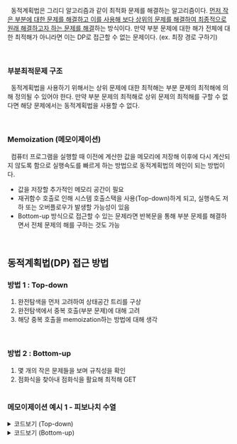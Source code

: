 &nbsp;&nbsp;동적계획법은 그리디 알고리즘과 같이 최적화 문제를 해결하는 알고리즘이다. <u>먼저 작은 부분에 대한 문제를 해결하고 이를 사용해 보다 상위의 문제를 해결하여 최종적으로 원래 해결하고자 하는 문제를 해결</u>하는 방식이다. 만약 부분 문제에 대한 해가 전체에 대한 최적해가 아니라면 이는 DP로 접근할 수 없는 문제이다. (ex. 최장 경로 구하기)

<br>

### **부분최적문제 구조**
&nbsp;&nbsp;동적계획법을 사용하기 위해서는 상위 문제에 대한 최적해는 부분 문제의 최적해에 의해 정의될 수 있어야 한다. 만약 부분 문제의 최적해로 상위 문제의 최적해를 구할 수 없다면 해당 문제에서는 동적계획법을 사용할 수 없다.

<br>

### **Memoization (메모이제이션)**
&nbsp;&nbsp;컴퓨터 프로그램을 실행할 때 이전에 계산한 값을 메모리에 저장해 이후에 다시 계산되지 않도록 함으로 실행속도를 빠르게 하는 방법으로 동적계획법의 메인이 되는 방법이다.
<br/>

- 값을 저장할 추가적인 메모리 공간이 필요
- 재귀함수 호출로 인해 시스템 호출스택을 사용(Top-down)하게 되고, 실행속도 저하 또는 오버플로우가 발생할 가능성이 있음
- Bottom-up 방식으로 접근할 수 있는 문제라면 반복문을 통해 부분 문제를 해결하면서 전체 문제의 해를 구하는 것도 가능

<br>


## **동적계획법(DP) 접근 방법**
### **방법 1 : Top-down**
1. 완전탐색을 먼저 고려하여 상태공간 트리를 구상
2. 완전탐색에서 중복 호출(부분 문제)에 대해 고려
3. 해당 중복 호출을 memoization하는 방법에 대해 생각

<br>

### **방법 2 : Bottom-up**
1. 몇 개의 작은 문제들을 보며 규칙성을 확인
2. 점화식을 찾아내 점화식을 활요해 최적해 GET
<br/><br/>

### **메모이제이션 예시 1 - 피보나치 수열**
<details>
<summary>코드보기 (Top-down)</summary>
<div markdown="1">

```java
/* 이전에 구한 값이 있다면 재귀 호출이 아닌 직접 가져다 쓰는 방식(메모이제이션) */
static int fibonachi(int n) {
    cntF1++; // n = 10 기준 17회 호출
    if (n == 1 || n == 2) return 1;
    if (f[n] == 0) f[n] = fibonachi(n - 1) + fibonachi(n - 2);
    
    return f[n];
}

/* 메모이제이션 없이 피보나치 계산에 재귀함수 호출 */
static int fibonachi2(int n) {
    cntF2++; // n = 10 기준 109회 호출
    if (n == 1 || n == 2) return 1;
    
    return fibonachi2(n - 1) + fibonachi2(n - 2);
}
```

</div>
</details>

<details>
<summary>코드보기 (Bottom-up)</summary>
<div markdown="1">

```java
/* main 함수 */
int N = Integer.parseInt(br.readLine());

f = new int[N + 1];
f[1] = 1;
f[2] = 1;

/* 이전에 만들어진 메모값들을 가져와 계산에 사용 */
for (int i=3; i<=N; i++) {
    f[i] = f[i - 1] + f[i - 2];
}
System.out.println(f[N]);
```
</div>
</details>
</br>
